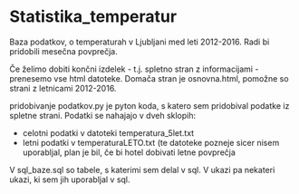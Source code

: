 # Statistika_temperatur
Baza podatkov, o temperaturah v Ljubljani med leti 2012-2016. Radi bi pridobili mesečna povprečja.

Če želimo dobiti končni izdelek - t.j. spletno stran z informacijami - prenesemo vse html datoteke.
Domača stran je osnovna.html, pomožne so strani z letnicami 2012-2016.

pridobivanje podatkov.py je pyton koda, s katero sem pridobival podatke iz spletne strani.
Podatki se nahajajo v dveh sklopih:
  - celotni podatki v datoteki temperatura_5let.txt
  - letni podatki v temperaturaLETO.txt (te datoteke pozneje sicer nisem uporabljal, plan je bil, če bi hotel dobivati letne     povprečja
  
  V sql_baze.sql so tabele, s katerimi sem delal v sql. V ukazi pa nekateri ukazi, ki sem jih uporabljal v sql.
